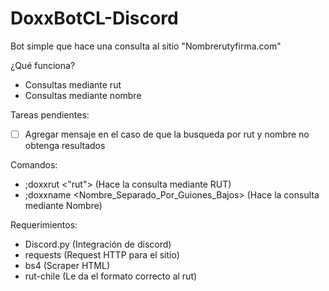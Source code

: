 # DoxxBotCL-Discord
Bot simple que hace una consulta al sitio "Nombrerutyfirma.com"

¿Qué funciona?
- Consultas mediante rut
- Consultas mediante nombre

Tareas pendientes:
- [ ] Agregar mensaje en el caso de que la busqueda por rut y nombre no obtenga resultados

Comandos:
- ;doxxrut <"rut"> (Hace la consulta mediante RUT)
- ;doxxname <Nombre_Separado_Por_Guiones_Bajos> (Hace la consulta mediante Nombre)

Requerimientos: 
- Discord.py (Integración de discord)
- requests (Request HTTP para el sitio)
- bs4 (Scraper HTML)
- rut-chile (Le da el formato correcto al rut)
